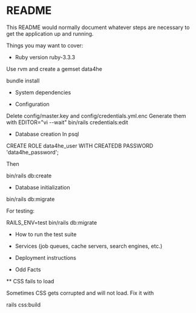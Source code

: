 # README

This README would normally document whatever steps are necessary to get the
application up and running.

Things you may want to cover:

* Ruby version
ruby-3.3.3

Use rvm and create a gemset data4he

bundle install

* System dependencies

* Configuration

Delete config/master.key and config/credentials.yml.enc
Generate them with EDITOR="vi --wait" bin/rails credentials:edit

* Database creation
In psql

CREATE ROLE data4he_user WITH CREATEDB PASSWORD 'data4he_password';

Then

bin/rails db:create

* Database initialization

bin/rails db:migrate

For testing:

RAILS_ENV=test bin/rails db:migrate

* How to run the test suite

* Services (job queues, cache servers, search engines, etc.)

* Deployment instructions

* Odd Facts

** CSS fails to load

Sometimes CSS gets corrupted and will not load. Fix it with

rails css:build
